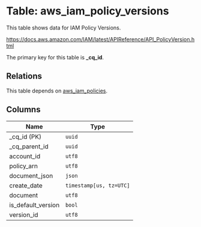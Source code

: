 # Table: aws_iam_policy_versions

This table shows data for IAM Policy Versions.

https://docs.aws.amazon.com/IAM/latest/APIReference/API_PolicyVersion.html

The primary key for this table is **_cq_id**.

## Relations

This table depends on [aws_iam_policies](aws_iam_policies.md).

## Columns

| Name          | Type          |
| ------------- | ------------- |
|_cq_id (PK)|`uuid`|
|_cq_parent_id|`uuid`|
|account_id|`utf8`|
|policy_arn|`utf8`|
|document_json|`json`|
|create_date|`timestamp[us, tz=UTC]`|
|document|`utf8`|
|is_default_version|`bool`|
|version_id|`utf8`|